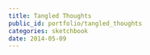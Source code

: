 ```yaml
---
title: Tangled Thoughts
public_id: portfolio/tangled_thoughts
categories: sketchbook
date: 2014-05-09
---
```


